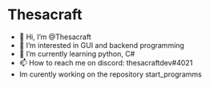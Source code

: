 # Thesacraft

- 👋 Hi, I’m @Thesacraft
- 👀 I’m interested in GUI and backend programming
- 🌱 I’m currently learning python, C#
- 📫 How to reach me on discord: thesacraftdev#4021
- Im curently working on the repository start_programms
<!---
Thesacraft/Thesacraft is a ✨ special ✨ repository because its `README.md` (this file) appears on your GitHub profile.
You can click the Preview link to take a look at your changes.
--->
